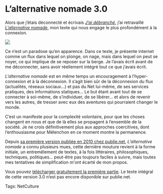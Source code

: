 # L’alternative nomade 3.0

Alors que j’étais déconnecté et écrivais [*J’ai débranché*](http://blog.tcrouzet.com/jai-debranche/), j’ai retravaillé [*L’alternative nomade*](http://blog.tcrouzet.com/jai-debranche/), mon texte qui nous engage le plus profondément à la connexion.

![](http://blog.tcrouzet.comhttps://tcrouzet.com/images_tc/2010/01/couv1024-350x534.png)

Ce n’est un paradoxe qu’en apparence. Dans ce texte, je présente internet comme un flux dans lequel on plonge, on nage, mais dans lequel on peut se noyer, ce qui implique de se reposer sur la berge. Je l’avais écrit avant de me déconnecter, sans avoir réellement intégré tout ce que j’avais écrit.

*L’alternative nomade* est en même temps un encouragement à l’hyper-connexion et à la déconnexion. Il s’agit bien sûr de la déconnexion du flux (actualités, réseaux sociaux…) et pas du Net lui-même, de ses services pratiques, des informations statiques… Le but étant avant tout de se connecter à soi-même, de s’individuer, de se libérer… et alors de revenir vers les autres, de tresser avec eux des aventures qui pourraient changer le monde.

C’est un manifeste pour la complexité volontaire, pour que les choses changent en nous et que de là elles se propagent à l’ensemble de la société. Je ne crois définitivement plus aux approches coercitives, dont l’enthousiasme pour Mélenchon en ce moment montre la permanence.

Depuis [sa première version publiée en 2010 chez publie.net](http://www.publie.net/fr/ebook/9782814503137/l-alternative-nomade), *L’alternative nomade* a connu plusieurs mues, cette dernière mouture revient à la forme initiale, un entremêlement de textes, à la fois littéraires, philosophiques, techniques, politiques… peut-être pas toujours faciles à suivre, mais toutes mes tentatives de simplification m'ont écarté de mon propos.

Vous pouvez [télécharger gratuitement la première partie](http://blog.tcrouzet.com/alternative-nomade/). Le texte intégral de cette version 3.0 n’est pas encore disponible sur publie.net.

Tags: NetCulture